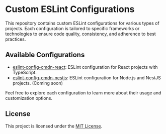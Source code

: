 # Custom ESLint Configurations

This repository contains custom ESLint configurations for various types of projects. Each configuration is tailored to specific frameworks or technologies to ensure code quality, consistency, and adherence to best practices.

## Available Configurations

- [eslint-config-cmdn-react](packages/eslint-config-cmdn-react/README.md): ESLint configuration for React projects with TypeScript.
- [eslint-config-cmdn-nestjs](packages/eslint-config-cmdn-nestjs/README.md): ESLint configuration for Node.js and NestJS projects. (Coming soon)

Feel free to explore each configuration to learn more about their usage and customization options.

## License

This project is licensed under the [MIT License](LICENSE).
